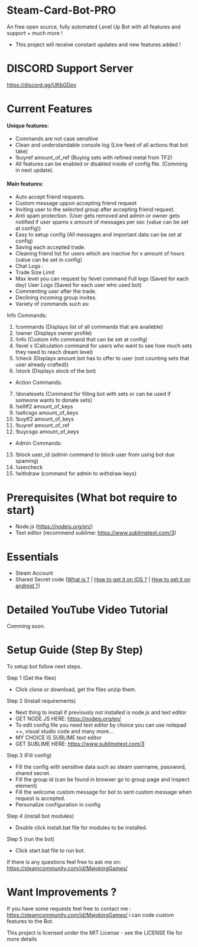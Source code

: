 # Steam-Card-Bot-PRO
An free open source, fully automated Level Up Bot with all features and support + much more !

- This project will receive constant updates and new features added !

# DISCORD Support Server

https://discord.gg/UKbGDpv

# Current Features

#### Unique features: 

- Commands are not case sensitive
- Clean and understandable console log (Live feed of all actions that bot take)
- !buyref amount_of_ref (Buying sets with refined metal from TF2)
- All features can be enabled or disabled inside of config file. (Comming in next update).

#### Main features: 

- Auto accept friend requests.
- Custom message uppon accepting friend request
- Inviting user to the selected group after accepting friend request.
- Anti spam protection. (User gets removed and admin or owner gets notified if user spams x amount of messages per sec (value can be set at config))
- Easy to setup config (All messages and important data can be set at config)
- Saving each accepted trade.
- Cleaning friend list for users which are inactive for x amount of hours (value can be set in config)
- Chat Logs :
- Trade Size Limit
- Max level you can request by !level command
Full logs (Saved for each day)
User Logs (Saved for each user who used bot)
- Commenting user after the trade.
- Declining incoming group invites.
- Variety of commands such as:

Info Commands:

1. !commands (Displays list of all commands that are availeble)
2. !owner (Displays owner profile)
3. !info (Custom info command that can be set at config)
4. !level x (Calculation command for users who want to see how much sets they need to reach dream level)
5. !check (Displays amount bot has to offer to user (not counting sets that user already crafted))
6. !stock (Displays stock of the bot)

- Action Commands:

7. !donatesets (Command for filling bot with sets or can be used if someone wants to donate sets)
8. !selltf2 amount_of_keys
9. !sellcsgo amount_of_keys
10. !buytf2 amount_of_keys
11. !buyref amount_of_ref
12. !buycsgo amount_of_keys

- Admin Commands:

13. !block user_id (admin command to block user from using bot due spaming)
14. !usercheck
15. !withdraw (command for admin to withdraw keys) 


# Prerequisites (What bot require to start)
- Node.js (https://nodejs.org/en/)
- Text editor (recommend sublime: https://www.sublimetext.com/3)

# Essentials
- Steam Account
- Shared Secret code ([What is ?](https://searchsecurity.techtarget.com/definition/shared-secret) | [How to get it on IOS ?](https://forums.backpack.tf/topic/45995-guide-how-to-get-your-shared-secret-from-ios-device-steam-mobile/) | [How to get it on android ?](https://forums.backpack.tf/topic/46354-guide-how-to-find-the-steam-identity_secret-on-an-android-phone/))

# Detailed YouTube Video Tutorial

Comming soon.

# Setup Guide (Step By Step)

To setup bot follow next steps.

Step 1 (Get the files)
- Click clone or download, get the files unzip them. 

Step 2 (Install requirements)
- Next thing to install if previously not installed is node.js and text editor
- GET NODE.JS HERE: https://nodejs.org/en/
- To edit config file you need text editor by choice you can use notepad ++, visual studio code and many more...
- MY CHOICE IS SUBLIME text editor
- GET SUBLIME HERE: https://www.sublimetext.com/3

Step 3 (Fill config)
- Fill the config with sensitive data such as steam username, password, shared secret.
- Fill the group id (can be found in browser go to group page and inspect element)
- Fill the welcome custom message for bot to sent custom message when request is accepted.
- Personalize configuration in config

Step 4 (install bot modules)
- Double click install.bat file for modules to be installed.

Step 5 (run the bot)
- Click start.bat file to run bot.

If there is any questions feel free to ask me on: https://steamcommunity.com/id/MajokingGames/

# Want Improvements ?

If you have some requests feel free to contact me : https://steamcommunity.com/id/MajokingGames/ i can code custom features to the Bot.

This project is licensed under the MIT License - see the LICENSE file for more details
